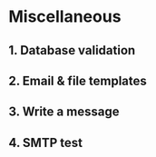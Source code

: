 # Miscellaneous

## 1. Database validation

## 2. Email & file templates

## 3. Write a message

## 4. SMTP test

